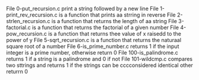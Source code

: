 File 0-put_recursion.c print a string followed by a new line
File 1-print_rev_recursion.c is a function that prints aa strring in reverse
File 2-strlen_recursion.c is a function that returns the length of aa string
File 3-factorial.c is a function that returns the factorial of a given number
File 4-pow_recursion.c is a function that returns thee value of x raisedd to the power of y
File 5-sqrt_recursion.c  is a function that returns the naturaal square root of a number
File 6-is_prime_number.c returns 1  if the input integer is a prime number, otherwise return 0
File 100-is_palindrome.c returns 1 if a string is a palindrome and 0 if not
File 101-wildcmp.c compares two sttrings and returns 1 if the strings can be cccconsidered identical other returrn 0

